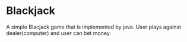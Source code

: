 # Blackjack

A simple Blacjack game that is implemented by java.
User plays against dealer(computer) and user can bet money. 
